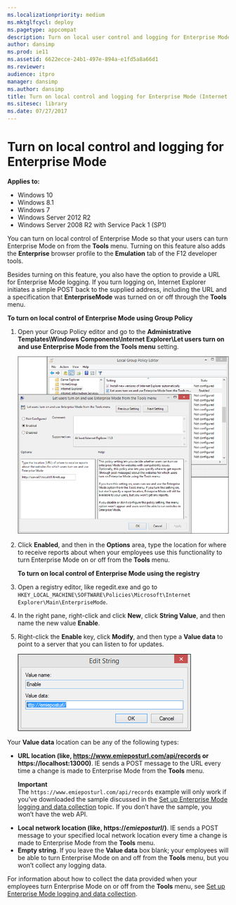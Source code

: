 ```yaml
---
ms.localizationpriority: medium
ms.mktglfcycl: deploy
ms.pagetype: appcompat
description: Turn on local user control and logging for Enterprise Mode.
author: dansimp
ms.prod: ie11
ms.assetid: 6622ecce-24b1-497e-894a-e1fd5a8a66d1
ms.reviewer: 
audience: itpro
manager: dansimp
ms.author: dansimp
title: Turn on local control and logging for Enterprise Mode (Internet Explorer 11 for IT Pros)
ms.sitesec: library
ms.date: 07/27/2017
---
```



# Turn on local control and logging for Enterprise Mode

**Applies to:**

-   Windows 10
-   Windows 8.1
-   Windows 7
-   Windows Server 2012 R2
-   Windows Server 2008 R2 with Service Pack 1 (SP1)

You can turn on local control of Enterprise Mode so that your users can turn Enterprise Mode on from the **Tools** menu. Turning on this feature also adds the **Enterprise** browser profile to the **Emulation** tab of the F12 developer tools.

Besides turning on this feature, you also have the option to provide a URL for Enterprise Mode logging. If you turn logging on, Internet Explorer initiates a simple POST back to the supplied address, including the URL and a specification that **EnterpriseMode** was turned on or off through the **Tools** menu.

 **To turn on local control of Enterprise Mode using Group Policy**

1. Open your Group Policy editor and go to the **Administrative Templates\\Windows Components\\Internet Explorer\\Let users turn on and use Enterprise Mode from the Tools menu** setting.

   ![group policy editor with emie setting](images/ie-emie-editpolicy.png)

2. Click **Enabled**, and then in the **Options** area, type the location for where to receive reports about when your employees use this functionality to turn Enterprise Mode on or off from the **Tools** menu.

   **To turn on local control of Enterprise Mode using the registry**

3. Open a registry editor, like regedit.exe and go to `HKEY_LOCAL_MACHINE\SOFTWARE\Policies\Microsoft\Internet Explorer\Main\EnterpriseMode`.

4. In the right pane, right-click and click **New**, click **String Value**, and then name the new value **Enable**.

5. Right-click the **Enable** key, click **Modify**, and then type a **Value data** to point to a server that you can listen to for updates.

   ![edit registry string for data collection location](images/ie-emie-editregistrystring.png)

Your **Value data** location can be any of the following types:

- **URL location (like, https://www.emieposturl.com/api/records or https://localhost:13000)**. IE sends a POST message to the URL every time a change is made to Enterprise Mode from the **Tools** menu.<p>**Important**<br>
  The `https://www.emieposturl.com/api/records` example will only work if you’ve downloaded the sample discussed in the [Set up Enterprise Mode logging and data collection](set-up-enterprise-mode-logging-and-data-collection.md) topic. If you don’t have the sample, you won’t have the web API.
- **Local network location (like, https://<em>emieposturl</em>/)**. IE sends a POST message to your specified local network location every time a change is made to Enterprise Mode from the **Tools** menu.
- **Empty string**. If you leave the **Value data** box blank; your employees will be able to turn Enterprise Mode on and off from the **Tools** menu, but you won’t collect any logging data.

For information about how to collect the data provided when your employees turn Enterprise Mode on or off from the **Tools** menu, see [Set up Enterprise Mode logging and data collection](set-up-enterprise-mode-logging-and-data-collection.md).

 

 



